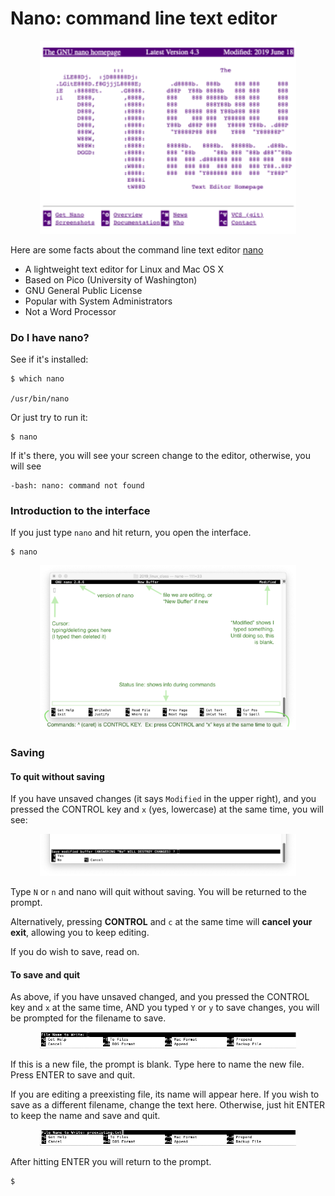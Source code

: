 # Nano: command line text editor

<p align="center">
<img width="410" alt="nano screen shot" src="https://github.com/jesshill/CSU-2025FA-DSCI-510-001_LINUX_as_a_computational_platform/blob/main/Images/nano_screen_shot.png">
</p>

Here are some facts about the command line text editor [nano](https://www.nano-editor.org/) 

- A lightweight text editor for Linux and Mac OS X
- Based on Pico (University of Washington)
- GNU General Public License
- Popular with System Administrators
- Not a Word Processor

### Do I have nano?

See if it's installed: 

```
$ which nano

/usr/bin/nano
```

Or just try to run it:

```
$ nano
```

If it's there, you will see your screen change to the editor, otherwise, you will see

```
-bash: nano: command not found
```

### Introduction to the interface

If you just type `nano` and hit return, you open the interface.

```
$ nano
```

<p align="center">
<img width="410" alt="nano interface x key" src="https://github.com/jesshill/CSU-2025FA-DSCI-510-001_LINUX_as_a_computational_platform/blob/main/Images/nano_interface_x_key.png">
</p>

### Saving

#### To quit without saving 

If you have unsaved changes (it says `Modified` in the upper right), and you pressed the CONTROL key and `x` (yes, lowercase) at the same time, you will see:

<p align="center">
<img width="410" alt="nano interface ctrl x" src="https://github.com/jesshill/CSU-2025FA-DSCI-510-001_LINUX_as_a_computational_platform/blob/main/Images/nano_interface_ctrl_x.png">
</p>

Type `N` or `n` and nano will quit without saving. You will be returned to the prompt.

Alternatively, pressing **CONTROL** and `c` at the same time will **cancel your exit**, allowing you to keep editing.

If you do wish to save, read on.

#### To save and quit

As above, if you have unsaved changed, and you pressed the CONTROL key and `x` at the same time, AND you typed `Y` or `y` to save changes, you will be prompted for the filename to save.

<p align="center">
<img width="410" alt="nano save buffer crop" src="https://github.com/jesshill/CSU-2025FA-DSCI-510-001_LINUX_as_a_computational_platform/blob/main/Images/nano_save_buffer_crop.png">
</p>

If this is a new file, the prompt is blank. Type here to name the new file. Press ENTER to save and quit.

If you are editing a preexisting file, its name will appear here. If you wish to save as a different filename, change the text here. Otherwise, just hit ENTER to keep the name and save and quit.

<p align="center">
<img width="410" alt="nano save quit preexisting crop" src="https://github.com/jesshill/CSU-2025FA-DSCI-510-001_LINUX_as_a_computational_platform/blob/main/Images/nano_save_quit_preexisting_crop.png">
</p>

After hitting ENTER you will return to the prompt.

```
$
```

